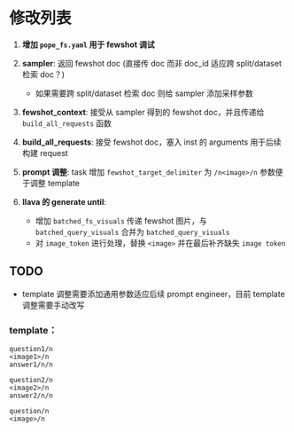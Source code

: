# 修改列表

1. **增加 `pope_fs.yaml` 用于 fewshot 调试**

2. **sampler**: 返回 fewshot doc (直接传 doc 而非 doc_id 适应跨 split/dataset 检索 doc？)
   - 如果需要跨 split/dataset 检索 doc 则给 sampler 添加采样参数 

3. **fewshot_context**: 接受从 sampler 得到的 fewshot doc，并且传递给 `build_all_requests` 函数

4. **build_all_requests**: 接受 fewshot doc，塞入 inst 的 arguments 用于后续构建 request

5. **prompt 调整**: task 增加 `fewshot_target_delimiter` 为 `/n<image>/n` 参数便于调整 template

6. **llava 的 generate until**:
   - 增加 `batched_fs_visuals` 传递 fewshot 图片，与 `batched_query_visuals` 合并为 `batched_query_visuals`
   - 对 `image_token` 进行处理，替换 `<image>` 并在最后补齐缺失 `image token`

## TODO

- template 调整需要添加通用参数适应后续 prompt engineer，目前 template 调整需要手动改写

### template：

```plaintext
question1/n
<image1>/n
answer1/n/n

question2/n
<image2>/n
answer2/n/n

question/n
<image>/n